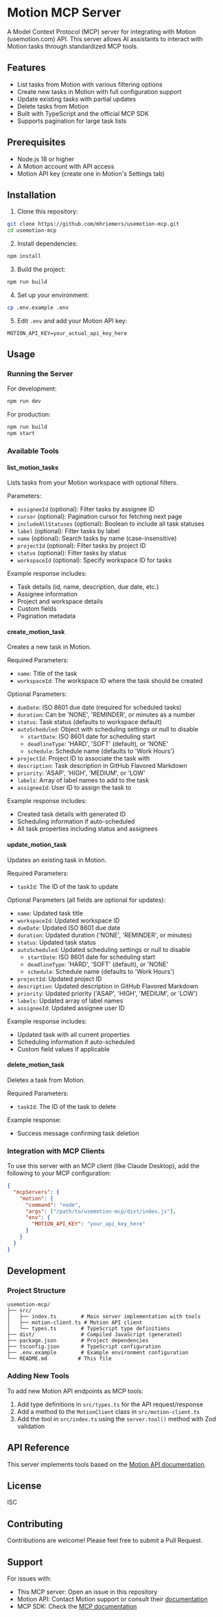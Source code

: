 # Motion MCP Server

A Model Context Protocol (MCP) server for integrating with Motion (usemotion.com) API. This server allows AI assistants to interact with Motion tasks through standardized MCP tools.

## Features

- List tasks from Motion with various filtering options
- Create new tasks in Motion with full configuration support
- Update existing tasks with partial updates
- Delete tasks from Motion
- Built with TypeScript and the official MCP SDK
- Supports pagination for large task lists

## Prerequisites

- Node.js 18 or higher
- A Motion account with API access
- Motion API key (create one in Motion's Settings tab)

## Installation

1. Clone this repository:
```bash
git clone https://github.com/mhriemers/usemotion-mcp.git
cd usemotion-mcp
```

2. Install dependencies:
```bash
npm install
```

3. Build the project:
```bash
npm run build
```

4. Set up your environment:
```bash
cp .env.example .env
```

5. Edit `.env` and add your Motion API key:
```
MOTION_API_KEY=your_actual_api_key_here
```

## Usage

### Running the Server

For development:
```bash
npm run dev
```

For production:
```bash
npm run build
npm start
```

### Available Tools

#### list_motion_tasks

Lists tasks from your Motion workspace with optional filters.

Parameters:
- `assigneeId` (optional): Filter tasks by assignee ID
- `cursor` (optional): Pagination cursor for fetching next page
- `includeAllStatuses` (optional): Boolean to include all task statuses
- `label` (optional): Filter tasks by label
- `name` (optional): Search tasks by name (case-insensitive)
- `projectId` (optional): Filter tasks by project ID
- `status` (optional): Filter tasks by status
- `workspaceId` (optional): Specify workspace ID for tasks

Example response includes:
- Task details (id, name, description, due date, etc.)
- Assignee information
- Project and workspace details
- Custom fields
- Pagination metadata

#### create_motion_task

Creates a new task in Motion.

Required Parameters:
- `name`: Title of the task
- `workspaceId`: The workspace ID where the task should be created

Optional Parameters:
- `dueDate`: ISO 8601 due date (required for scheduled tasks)
- `duration`: Can be 'NONE', 'REMINDER', or minutes as a number
- `status`: Task status (defaults to workspace default)
- `autoScheduled`: Object with scheduling settings or null to disable
  - `startDate`: ISO 8601 date for scheduling start
  - `deadlineType`: 'HARD', 'SOFT' (default), or 'NONE'
  - `schedule`: Schedule name (defaults to 'Work Hours')
- `projectId`: Project ID to associate the task with
- `description`: Task description in GitHub Flavored Markdown
- `priority`: 'ASAP', 'HIGH', 'MEDIUM', or 'LOW'
- `labels`: Array of label names to add to the task
- `assigneeId`: User ID to assign the task to

Example response includes:
- Created task details with generated ID
- Scheduling information if auto-scheduled
- All task properties including status and assignees

#### update_motion_task

Updates an existing task in Motion.

Required Parameters:
- `taskId`: The ID of the task to update

Optional Parameters (all fields are optional for updates):
- `name`: Updated task title
- `workspaceId`: Updated workspace ID
- `dueDate`: Updated ISO 8601 due date
- `duration`: Updated duration ('NONE', 'REMINDER', or minutes)
- `status`: Updated task status
- `autoScheduled`: Updated scheduling settings or null to disable
  - `startDate`: ISO 8601 date for scheduling start
  - `deadlineType`: 'HARD', 'SOFT' (default), or 'NONE'
  - `schedule`: Schedule name (defaults to 'Work Hours')
- `projectId`: Updated project ID
- `description`: Updated description in GitHub Flavored Markdown
- `priority`: Updated priority ('ASAP', 'HIGH', 'MEDIUM', or 'LOW')
- `labels`: Updated array of label names
- `assigneeId`: Updated assignee user ID

Example response includes:
- Updated task with all current properties
- Scheduling information if auto-scheduled
- Custom field values if applicable

#### delete_motion_task

Deletes a task from Motion.

Required Parameters:
- `taskId`: The ID of the task to delete

Example response:
- Success message confirming task deletion

### Integration with MCP Clients

To use this server with an MCP client (like Claude Desktop), add the following to your MCP configuration:

```json
{
  "mcpServers": {
    "motion": {
      "command": "node",
      "args": ["/path/to/usemotion-mcp/dist/index.js"],
      "env": {
        "MOTION_API_KEY": "your_api_key_here"
      }
    }
  }
}
```

## Development

### Project Structure

```
usemotion-mcp/
├── src/
│   ├── index.ts        # Main server implementation with tools
│   ├── motion-client.ts # Motion API client
│   └── types.ts        # TypeScript type definitions
├── dist/               # Compiled JavaScript (generated)
├── package.json        # Project dependencies
├── tsconfig.json       # TypeScript configuration
├── .env.example        # Example environment configuration
└── README.md          # This file
```

### Adding New Tools

To add new Motion API endpoints as MCP tools:

1. Add type definitions in `src/types.ts` for the API request/response
2. Add a method to the `MotionClient` class in `src/motion-client.ts`
3. Add the tool in `src/index.ts` using the `server.tool()` method with Zod validation

## API Reference

This server implements tools based on the [Motion API documentation](https://docs.usemotion.com/).

## License

ISC

## Contributing

Contributions are welcome! Please feel free to submit a Pull Request.

## Support

For issues with:
- This MCP server: Open an issue in this repository
- Motion API: Contact Motion support or consult their [documentation](https://docs.usemotion.com/)
- MCP SDK: Check the [MCP documentation](https://modelcontextprotocol.io/)